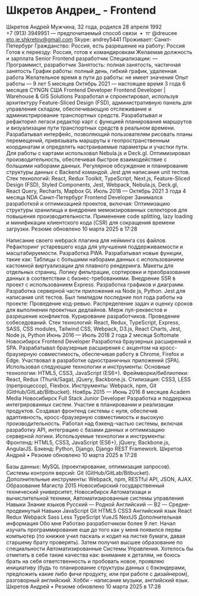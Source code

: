 # Шкретов Андреи_ - Frontend

Шкретов Андрей
Мужчина, 32 года, родился 28 апреля 1992
+7 (913) 3949951 — предпочитаемый способ связи  •  тг @dreucee
eto.je.shkretov@gmail.com
Skype: andrey5441
Проживает: Санкт-Петербург
Гражданство: Россия, есть разрешение на работу: Россия
Готов к переезду: Россия, готов к командировкам
Желаемая должность и зарплата
Senior Frontend разработчик
Специализации:
—  Программист, разработчик
Занятость: полная занятость, частичная занятость
График работы: полный день, гибкий график, удаленная работа
Желательное время в пути до работы: не имеет значения
Опыт работы — 9 лет 5 месяцев
Октябрь 2021 —
настоящее время
3 года 6 месяцев
CYNGN
США
Frontend Developer
Frontend Developer | Warehouse & GIS Solutions
Разработал и спроектировал, используя архитектуру Feature-Sliced Design (FSD),
административную панель для управления складом, обеспечивающую отслеживание и
администрирование транспортных средств.
Разрабатывал и рефакторил легаси редактор карт с функцией планирования маршрутов и
визуализации пути транспортных средств в реальном времени.
Разрабатывал интерфейс, позволяющий пользователям рисовать планы перемещений,
привязывать маршруты к геопространственным координатам и определять настраиваемые
параметры и участки пути. Для работы с картами использовал Nebula.js и Deck.gl.
Оптимизировал производительность, обеспечивая быстрое взаимодействие с большими
наборами данных.
Регулярное обсуждение и планирование структуры данных с Backend командой.
Jest для написания unit тестов.
Стек технологий:
React, Redux Toolkit, TypeScript, Next.js, Feature-Sliced Design (FSD), Styled Components, Jest,
Webpack, Nebula.js, Deck.gl, React Query, Recharts, Mapbox GL
Июль 2018 —
Октябрь 2021
3 года 4 месяца
NDA
Санкт-Петербург
Frontend Developer
Занимался разработкой и оптимизацией проектов, включая:
Оптимизацию структуры хранилища и внедрение мемоизированных селекторов для
повышения производительности.
Применение code splitting, lazy loading и минификации клиентского кода (CSR) для сокращения
времени загрузки.
Резюме обновлено 10 марта 2025 в 17:28

Написание своего webpack плагина для нейминга css файлов.
Рефакторинг устаревшего кода для улучшения поддерживаемости и масштабируемости.
Разработка PWA.
Разрабатывал новые функции, такие как:
Таблицы с большими наборами данных с использованием кастомной виртуализации для
плавного рендеринга.
Макеты для отдельных страниц.
Логику фильтрации, сортировки и преобразования данных в соответствии с
бизнес-требованиями.
Внедрение SSR в проект с использованием Express.
Разработка графиков и диаграмм.
Разработка серверной части приложения на Node js, Python.
Jest для написания unit тестов.
Был тимлидом последние пол года работы на проекте:
Проведение код-ревью.
Распределение задач и оценку сроков для выполнения проектных дедлайнов.
Мерж пул-реквестов и разрешение конфликтов.
Курирование разработчиков.
Проведение собеседований.
Стек технологий:
React, Redux, TypeScript, Express, SASS, CSS modules, Tailwind CSS, Webpack, D3.js, React Charts, Jest,
Node js, Python
Июнь 2016 —
Июль 2018
2 года 2 месяца
Softomate
Новосибирск
Frontend Developer
Разработка браузерных расширений и SPA.
Разрабатывал браузерные расширения с акцентом на кросс-браузерную совместимость,
обеспечивая работу в Chrome, Firefox и Edge.
Участвовал в разработке одностраничных приложений (SPA).
Использовал следующие технологии и инструменты:
Основные технологии: HTML5, CSS3, JavaScript (ES6+).
Фреймворки/библиотеки: React, Redux (Thunk/Saga), jQuery, Backbone.js.
Стилизация: CSS3, LESS (препроцессор), Flexbox.
Инструменты: Webpack, npm, Git (GitHub/GitLab/Bitbucket).
Ноябрь 2015 —
Июнь 2016
8 месяцев
Academ Media
Новосибирск
Full Stack Junior Developer
Разработка и поддержка интегрированных систем. Участие в планировании и реализации
продуктов.
Создавал фронтенд системы с нуля, обеспечив адаптивность, кросс-браузерную совместимость
и высокую производительность.
Работал над бэкенд-частью системы, включая разработку API, интеграцию с базами данных и
оптимизацию серверной логики.
Используемые технологии и инструменты:
Фронтенд: HTML5, CSS3, JavaScript (ES6+), jQuery, Backbone.js, AngularJS.
Бэкенд: Python, Django, Django REST Framework.
Шкретов Андрей  •  Резюме обновлено 10 марта 2025 в 17:28

Базы данных: MySQL (проектирование, оптимизация запросов).
Системы контроля версий: Git (GitHub/GitLab/Bitbucket).
Дополнительные инструменты: Webpack, npm, RESTful API, JSON, AJAX.
Образование
Магистр
2015 Новосибирский государственный технический университет,
Новосибирск
Автоматизаци и вычислительной техники, Автоматизированные системы управления
Навыки
Знание языков Русский — Родной
Английский — B2 — Средне-продвинутый
Навыки  JavaScript      Git      HTML5      CSS3      Английский язык      React      Redux 
 Webpack      Sass      Less      TypeScript      VueJS      NextJS 
Дополнительная информация
Обо мне Работаю разработчиком более 9 лет.
Начал изучать программирование еще до того как у меня появился первы компьютер (по
книжке учил паскаль и кодил на листке бумаги, давая старшему брату проверять). Затем
получил высшее образование по специальности Автоматизированные Системы
Управления.
Хотелось бы отметить в себе такие качества как: внимание к деталям, не боюсь брать на себя
ответственность и пробовать новое, проявляю инициативу (будь то планирование
структуры данных с бэкэндерами, предложить какие либо фичи продукту, или при работе с
дизайнером), разговорный английский.
Хобби - написание музыки, английский язык.
Шкретов Андрей  •  Резюме обновлено 10 марта 2025 в 17:28

